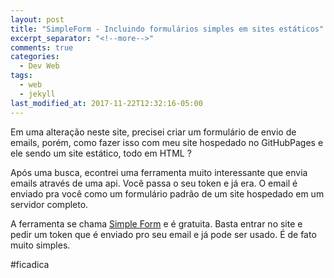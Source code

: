 ```yaml
---
layout: post
title: "SimpleForm - Incluindo formulários simples em sites estáticos"
excerpt_separator: "<!--more-->"
comments: true
categories:
  - Dev Web
tags:
  - web
  - jekyll
last_modified_at: 2017-11-22T12:32:16-05:00
---
```


Em uma alteração neste site, precisei criar um formulário de envio de emails, porém, como fazer isso com meu <!--more-->site hospedado no GitHubPages e ele sendo um site estático, todo em HTML ? 

Após uma busca, econtrei uma ferramenta muito interessante que envia emails através de uma api. Você passa o seu token e já era. O email é enviado pra você como um formulário padrão de um site hospedado em um servidor completo.

A ferramenta se chama [Simple Form](https://getsimpleform.com/) e é gratuita. Basta entrar no site e pedir um token que é enviado pro seu email e já pode ser usado.
É de fato muito simples. 

\#ficadica
